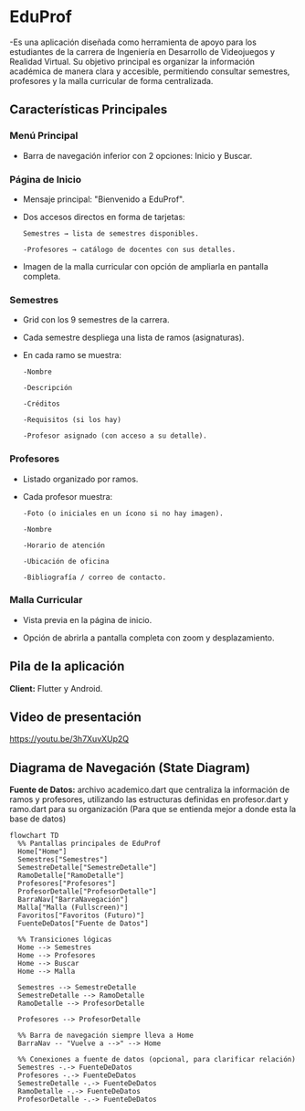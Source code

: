
# EduProf

-Es una aplicación diseñada como herramienta de apoyo para los estudiantes de la carrera de Ingeniería en Desarrollo de Videojuegos y Realidad Virtual.
Su objetivo principal es organizar la información académica de manera clara y accesible, permitiendo consultar semestres, profesores y la malla curricular de forma centralizada.


## Características Principales

### Menú Principal
- Barra de navegación inferior con 2 opciones: Inicio y Buscar.

### Página de Inicio
- Mensaje principal: "Bienvenido a EduProf".

- Dos accesos directos en forma de tarjetas:

      Semestres → lista de semestres disponibles.

      -Profesores → catálogo de docentes con sus detalles.

- Imagen de la malla curricular con opción de ampliarla en pantalla completa.

### Semestres
- Grid con los 9 semestres de la carrera.

- Cada semestre despliega una lista de ramos (asignaturas).

- En cada ramo se muestra:

      -Nombre

      -Descripción

      -Créditos

      -Requisitos (si los hay)

      -Profesor asignado (con acceso a su detalle).

### Profesores
- Listado organizado por ramos.

- Cada profesor muestra:

      -Foto (o iniciales en un ícono si no hay imagen).

      -Nombre

      -Horario de atención

      -Ubicación de oficina

      -Bibliografía / correo de contacto.

### Malla Curricular
- Vista previa en la página de inicio.

- Opción de abrirla a pantalla completa con zoom y desplazamiento.

## Pila de la aplicación 
**Client:** Flutter y Android.

## Video de presentación
https://youtu.be/3h7XuvXUp2Q



## Diagrama de Navegación (State Diagram)

 **Fuente de Datos:** archivo academico.dart que centraliza la información de ramos y profesores, utilizando las estructuras definidas en profesor.dart y ramo.dart para su organización (Para que se entienda mejor a donde esta la base de datos)

```mermaid
flowchart TD
  %% Pantallas principales de EduProf
  Home["Home"]
  Semestres["Semestres"]
  SemestreDetalle["SemestreDetalle"]
  RamoDetalle["RamoDetalle"]
  Profesores["Profesores"]
  ProfesorDetalle["ProfesorDetalle"]
  BarraNav["BarraNavegación"]
  Malla["Malla (Fullscreen)"]
  Favoritos["Favoritos (Futuro)"]
  FuenteDeDatos["Fuente de Datos"]

  %% Transiciones lógicas
  Home --> Semestres
  Home --> Profesores
  Home --> Buscar
  Home --> Malla

  Semestres --> SemestreDetalle
  SemestreDetalle --> RamoDetalle
  RamoDetalle --> ProfesorDetalle

  Profesores --> ProfesorDetalle

  %% Barra de navegación siempre lleva a Home
  BarraNav -- "Vuelve a -->" --> Home

  %% Conexiones a fuente de datos (opcional, para clarificar relación)
  Semestres -.-> FuenteDeDatos
  Profesores -.-> FuenteDeDatos
  SemestreDetalle -.-> FuenteDeDatos
  RamoDetalle -.-> FuenteDeDatos
  ProfesorDetalle -.-> FuenteDeDatos




 